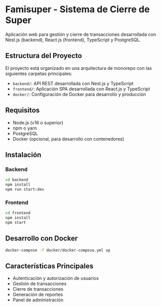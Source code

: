 # Famisuper - Sistema de Cierre de Super

Aplicación web para gestión y cierre de transacciones desarrollada con Nest.js (backend), React.js (frontend), TypeScript y PostgreSQL.

## Estructura del Proyecto

El proyecto está organizado en una arquitectura de monorepo con las siguientes carpetas principales:

- `backend/`: API REST desarrollada con Nest.js y TypeScript
- `frontend/`: Aplicación SPA desarrollada con React.js y TypeScript
- `docker/`: Configuración de Docker para desarrollo y producción

## Requisitos

- Node.js (v16 o superior)
- npm o yarn
- PostgreSQL
- Docker (opcional, para desarrollo con contenedores)

## Instalación

### Backend

```bash
cd backend
npm install
npm run start:dev
```

### Frontend

```bash
cd frontend
npm install
npm start
```

## Desarrollo con Docker

```bash
docker-compose -f docker/docker-compose.yml up
```

## Características Principales

- Autenticación y autorización de usuarios
- Gestión de transacciones
- Cierre de transacciones
- Generación de reportes
- Panel de administración

